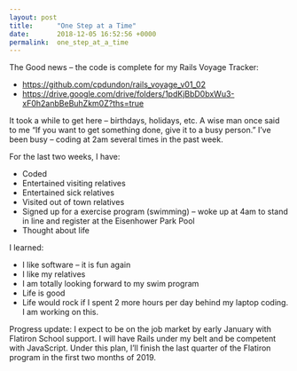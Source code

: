 ```yaml
---
layout: post
title:      "One Step at a Time"
date:       2018-12-05 16:52:56 +0000
permalink:  one_step_at_a_time
---
```



The Good news – the code is complete for my Rails Voyage Tracker:

* https://github.com/cpdundon/rails_voyage_v01_02
* https://drive.google.com/drive/folders/1pdKjBbD0bxWu3-xF0h2anbBeBuhZkm0Z?ths=true
 
It took a while to get here – birthdays, holidays, etc.  A wise man once said to me “If you want to get something done, give it to a busy person.”  I’ve been busy – coding at 2am several times in the past week.  

For the last two weeks, I have:
* Coded
* Entertained visiting relatives
* Entertained sick relatives
* Visited out of town relatives
* Signed up for a exercise program (swimming) – woke up at 4am to stand in line and register at the Eisenhower Park Pool
* Thought about life  

I learned:
* I like software – it is fun again
* I like my relatives
* I am totally looking forward to my swim program
* Life is good
* Life would rock if I spent 2 more hours per day behind my laptop coding.  I am working on this.

Progress update:  I expect to be on the job market by early January with Flatiron School support.  I will have Rails under my belt and be competent with JavaScript.  Under this plan, I’ll finish the last quarter of the Flatiron program in the first two months of 2019.
